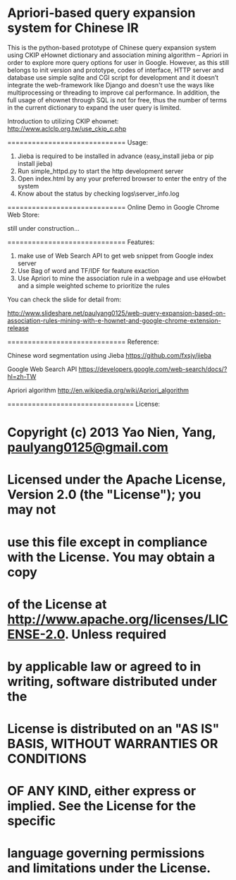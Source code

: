 Apriori-based query expansion system for Chinese IR 
=============================

This is the python-based prototype of Chinese query expansion system using CKIP eHownet dictionary and association mining algorithm – Apriori in order to explore more query options for user in Google. However, as this still belongs to init version and prototype, codes of interface, HTTP server and database use simple sqlite and CGI script for development and it doesn’t integrate the web-framework like Django and doesn't use the ways like multiprocessing or threading to improve cal performance. In addition, the full usage of ehownet through SQL is not for free, thus the number of terms in the current dictionary to expand the user query is limited. 

Introduction to utilizing CKIP ehownet: 
http://www.aclclp.org.tw/use_ckip_c.php    

=============================
Usage: 

1.	Jieba is required to be installed in advance (easy_install jieba or pip install jieba)
2.	Run simple_httpd.py to start the http development server
3.	Open index.html by any your preferred browser to enter the entry of the system
4.	Know about the status by checking logs\server_info.log

=============================
Online Demo in Google Chrome Web Store:

still under construction...

=============================
Features: 

1. make use of Web Search API to get web snippet from Google index server   
2. Use Bag of word and TF/IDF for feature exaction
3. Use Apriori to mine the association rule in a webpage and use eHowbet and a simple weighted scheme to prioritize the rules

You can check the slide for detail from: 

http://www.slideshare.net/paulyang0125/web-query-expansion-based-on-association-rules-mining-with-e-hownet-and-google-chrome-extension-release


=============================
Reference:

Chinese word segmentation using Jieba 
https://github.com/fxsjy/jieba

Google Web Search API
https://developers.google.com/web-search/docs/?hl=zh-TW

Apriori algorithm
http://en.wikipedia.org/wiki/Apriori_algorithm

===============================
License:


#                                                                                #
#  Copyright (c) 2013 Yao Nien, Yang, paulyang0125@gmail.com                     #  
#  Licensed under the Apache License, Version 2.0 (the "License"); you may not   #
#  use this file except in compliance with the License. You may obtain a copy    #
#  of the License at http://www.apache.org/licenses/LICENSE-2.0. Unless required #
#  by applicable law or agreed to in writing, software distributed under the     #
#  License is distributed on an "AS IS" BASIS, WITHOUT WARRANTIES OR CONDITIONS  #
#  OF ANY KIND, either express or implied. See the License for the specific      #
#  language governing permissions and limitations under the License.             # 
#                                                                                #


